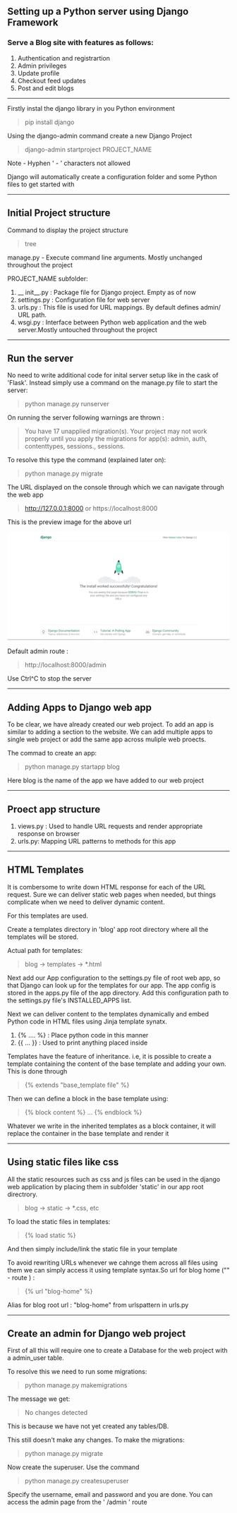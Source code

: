 ## Setting up a Python server using Django Framework
### Serve a Blog site with features as follows:

1. Authentication and registrartion
2. Admin privileges
3. Update profile
4. Checkout feed updates
5. Post and edit blogs

____

Firstly instal the django library in you Python environment
> pip install django

Using the django-admin command create a new Django Project
> django-admin startproject PROJECT_NAME

Note - Hyphen ' - ' characters not allowed

Django will automatically create a configuration folder and some Python files to get started with

____

## Initial Project structure

Command to display the project structure
> tree

manage.py - Execute command line arguments. Mostly unchanged throughout the project

PROJECT_NAME subfolder:

1. __ init__.py : Package file for Django project. Empty as of now
2. settings.py : Configuration file for web server
3. urls.py : This file is used for URL mappings. By default defines admin/ URL path.
4. wsgi.py : Interface between Python web application and the web server.Mostly untouched throughout the project

---

## Run the server

No need to write additional code for inital server setup like in the cask of 'Flask'. Instead simply use a command on the manage.py file to start the server:
> python manage.py runserver

On running the server following warnings are thrown :
> You have 17 unapplied migration(s). Your project may not work properly until you apply the migrations for app(s): admin, auth, contenttypes, sessions., sessions.

To resolve this type the command (explained later on): 
> python manage.py migrate

The URL displayed on the console through which we can navigate through the web app
>  http://127.0.0.1:8000 or https://localhost:8000

This is the preview image for the above url

![](https://raw.githubusercontent.com/fardeen9983/images/master/django-initial.png)

Default admin route :
> http://localhost:8000/admin

Use Ctrl^C to stop the server

---

## Adding Apps to Django web app
To be clear, we have already created our web project. To add an app is similar to adding a section to the website. We can add multiple apps to single web project or add the same app across muliple web proects.

The commad to create an app:
> python manage.py startapp blog

Here blog is the name of the app we have added to our web project

___
## Proect app structure
1. views.py : Used to handle URL requests and render appropriate response on browser
2. urls.py: Mapping URL patterns to methods for this app
---
## HTML Templates
It is combersome to write down HTML response for each of the URL request. Sure we can deliver static web pages when needed, but things complicate when we need to deliver dynamic content.

For this templates are used.

Create a templates directory in 'blog' app root directory where all the templates will be stored. 

Actual path for templates:
> blog -> templates -> *.html

Next add our App configuration to the settings.py file of root web app, so that Django can look up for the templates for our app. The app config is stored in the apps.py file of the app directory. Add this configuration path to the settings.py file's INSTALLED_APPS list.

Next we can deliver content to the templates dynamically and embed Python code in HTML files using Jinja template synatx.
1. {% .... %} : Place python code in this manner
2. {{ ... }} : Used to print anything placed inside

Templates have the feature of inheritance. i.e, it is possible to create a template containing the content of the base template and adding your own. This is done through
> {% extends "base_template file" %}

Then we can define a block in the base template using:
> {% block content %} ... {% endblock %}

Whatever we write in the inherited templates as a block container, it will replace the container in the base template and render it

___
## Using static files like css
All the static resources such as css and js files can be used in the django web application by placing them in subfolder 'static' in our app root directrory.
> blog -> static -> *.css, etc 

To load the static files in templates:
> {% load static %}

And then simply include/link the static file in your template

To avoid rewriting URLs whenever we cahnge them across all files using them we can simply access it using template syntax.So url for blog home ("" - route ) : 
> {% url "blog-home" %} 

 Alias for blog root url : "blog-home" from urlspattern in urls.py

 ---
 ## Create an admin for Django web project
 First of all this will require one to create a Database for the web project with a admin_user table.

 To resolve this we need to run some migrations:
> python manage.py makemigrations

The message we get:
>No changes detected

This is because we have not yet created any tables/DB.

This still doesn't make any changes. To make the migrations:
>python manage.py migrate

 Now create the superuser. Use the command
 > python manage.py createsuperuser

 Specify the username, email and password and you are done. You can access the admin page from the ' /admin ' route